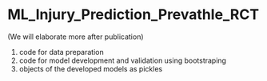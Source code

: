 # ML_Injury_Prediction_Prevathle_RCT
(We will elaborate more after publication)

1) code for data preparation
2) code for model development and validation using bootstraping
3) objects of the developed models as pickles
